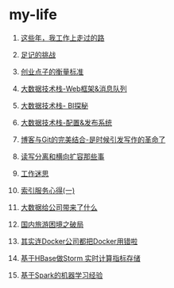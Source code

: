 # my-life

1. <a href="https://github.com/allwefantasy/my-life/blob/master/career.md">这些年，我工作上走过的路</a>


2. <a href="https://github.com/allwefantasy/my-life/blob/master/fotoplace.md">足记的挑战</a>


3. <a href="https://github.com/allwefantasy/my-life/blob/master/thinking-startup.md">创业点子的衡量标准</a>


4. <a href="https://github.com/allwefantasy/my-life/blob/master/foundation-1.md">大数据技术栈-Web框架&消息队列</a>


5. <a href="https://github.com/allwefantasy/my-life/blob/master/foundation-2.md">大数据技术栈- BI探秘</a>


6. <a href="https://github.com/allwefantasy/my-life/blob/master/config-deploy.md">大数据技术栈-配置&发布系统</a>

7. <a href="https://github.com/allwefantasy/my-life/blob/master/blog-revolution.md">博客与Git的完美结合-是时候引发写作的革命了</a>

8. <a href="https://github.com/allwefantasy/my-life/blob/master/scale.md">读写分离和横向扩容那些事</a>

9. <a href="https://github.com/allwefantasy/my-life/blob/master/about-work.md">工作迷思</a>


10. <a href="https://github.com/allwefantasy/my-life/blob/master/shard-replications.md">索引服务心得(一)</a>

11. <a href="https://github.com/allwefantasy/my-life/blob/master/what-big-data-brought.md">大数据给公司带来了什么</a>

12. <a href="https://github.com/allwefantasy/my-life/blob/master/state-journey.md">国内旅游困境之破局</a>

13. <a href="https://github.com/allwefantasy/my-life/blob/master/docker-thinking.md">其实连Docker公司都把Docker用错啦</a>

14. <a href="http://mp.weixin.qq.com/s?__biz=MzA3MjEyNTE4MQ==&mid=213850660&idx=3&sn=b745db47d6b029254ab2db30f5eb4fdc&scene=1&srcid=832w6SmAVJVNCTpSM5jv&key=2877d24f51fa538492b0907d454e1391700af9909bec8b59e7e73272d14be5b989c727d75c35a5ba0f7eb8e64a7c42e3&ascene=0&uin=MjI0OTk0NzU%3D&devicetype=iMac+MacBookPro12%2C1+OSX+OSX+10.10.3+build(14D136)&version=11020113&pass_ticket=Ts0kOmWlcSYXGLBVzDhA0zWJYHbemFUTr%2FBW5mfilM0%3D">基于HBase做Storm 实时计算指标存储</a>

15. <a href="http://mp.weixin.qq.com/s?__biz=MzA3MjEyNTE4MQ==&mid=214350913&idx=1&sn=eeae4fc974c55d1b745e122212adecb0&scene=1&srcid=0918wnvJ3wXXYBbCAXBvUPKw&key=2877d24f51fa53842a6e1c6f8dd4fc26345647c7ef0af4b08d9ae5c589b19724408a307504fa9fb9124fcbb1b13c88a4&ascene=0&uin=MjI0OTk0NzU%3D&devicetype=iMac+MacBookPro12%2C1+OSX+OSX+10.10.3+build(14D136)&version=11020113&pass_ticket=Ts0kOmWlcSYXGLBVzDhA0zWJYHbemFUTr%2FBW5mfilM0%3D">基于Spark的机器学习经验</a>









